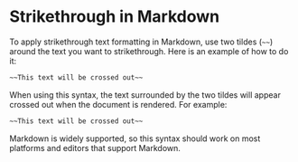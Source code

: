 # Strikethrough in Markdown

To apply strikethrough text formatting in Markdown, use two tildes (`~~`) around the text you want to strikethrough. Here is an example of how to do it:

```markdown
~~This text will be crossed out~~
```

When using this syntax, the text surrounded by the two tildes will appear crossed out when the document is rendered. For example:

```markdown
~~This text will be crossed out~~
```

Markdown is widely supported, so this syntax should work on most platforms and editors that support Markdown.
